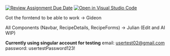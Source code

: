 [![Review Assignment Due Date](https://classroom.github.com/assets/deadline-readme-button-22041afd0340ce965d47ae6ef1cefeee28c7c493a6346c4f15d667ab976d596c.svg)](https://classroom.github.com/a/EntEil88)
[![Open in Visual Studio Code](https://classroom.github.com/assets/open-in-vscode-2e0aaae1b6195c2367325f4f02e2d04e9abb55f0b24a779b69b11b9e10269abc.svg)](https://classroom.github.com/online_ide?assignment_repo_id=18035612&assignment_repo_type=AssignmentRepo)

Got the forntend to be able to work -> Gideon

All Components (Navbar, RecipeDetails, RecipeForms) -> Julian (Edit and AI WIP)

**Currently using singular account for testing**
email: usertest02@gmail.com
password: usertestPassword123!